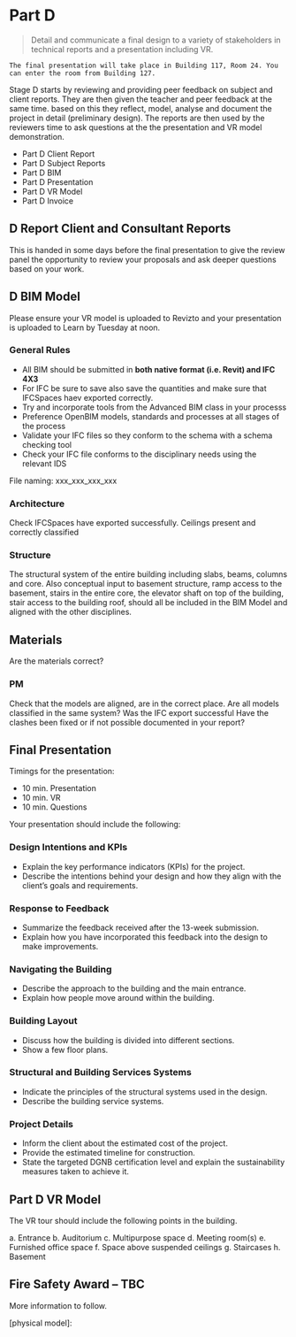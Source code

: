 # Part D

> Detail and communicate a final design to a variety of stakeholders in technical reports and a presentation including VR.

```{attention}
The final presentation will take place in Building 117, Room 24. You can enter the room from Building 127. 
```

Stage D starts by reviewing and providing peer feedback on subject and client reports. They are then given the teacher and peer feedback at the same time. based on this they reflect, model, analyse and document the project in detail (preliminary design). The reports are then used by the reviewers time to ask questions at the  the presentation and VR model demonstration. 

* Part D Client Report
* Part D Subject Reports
* Part D BIM
* Part D Presentation
* Part D VR Model
* Part D Invoice


## D Report Client and Consultant Reports
This is handed in some days before the final presentation to give the review panel the opportunity to review your proposals and ask deeper questions based on your work.

## D BIM Model
Please ensure your VR model is uploaded to Revizto and your presentation is uploaded to Learn by Tuesday at noon.

### General Rules
* All BIM should be submitted in **both native format (i.e. Revit) and IFC 4X3**
* For IFC be sure to save also save the quantities and make sure that IFCSpaces haev exported correctly.
* Try and incorporate tools from the Advanced BIM class in your processs
* Preference OpenBIM models, standards and processes at all stages of the process
* Validate your IFC files so they conform to the schema with a schema checking tool
* Check your IFC file conforms to the disciplinary needs using the relevant IDS

File naming: xxx_xxx_xxx_xxx

### Architecture
Check IFCSpaces have exported successfully.
Ceilings present and correctly classified

### Structure
The structural system of the entire building including slabs, beams, columns and core. Also conceptual input to basement structure, ramp access to the basement, stairs in the entire core, the elevator shaft on top of the building, stair access to the building roof, should all be included in the BIM Model and aligned with the other disciplines.

## Materials
Are the materials correct?

### PM
Check that the models are aligned, are in the correct place.
Are all models classified in the same system?
Was the IFC export successful
Have the clashes been fixed or if not possible documented in your report?

## Final Presentation
Timings for the presentation:

* 10 min. Presentation    
* 10 min. VR    
* 10 min. Questions
  
Your presentation should include the following:

### Design Intentions and KPIs
* Explain the key performance indicators (KPIs) for the project.
* Describe the intentions behind your design and how they align with the client’s goals and requirements.
### Response to Feedback
* Summarize the feedback received after the 13-week submission.
* Explain how you have incorporated this feedback into the design to make improvements.
### Navigating the Building
* Describe the approach to the building and the main entrance.
* Explain how people move around within the building.
### Building Layout
* Discuss how the building is divided into different sections.
* Show a few floor plans.
### Structural and Building Services Systems
* Indicate the principles of the structural systems used in the design.
* Describe the building service systems.
### Project Details
* Inform the client about the estimated cost of the project.
* Provide the estimated timeline for construction.
* State the targeted DGNB certification level and explain the sustainability measures taken to achieve it.

## Part D VR Model

The VR tour should include the following points in the building.

a.    Entrance
b.    Auditorium
c.    Multipurpose space
d.    Meeting room(s)
e.    Furnished office space
f.    Space above suspended ceilings
g.    Staircases
h.    Basement

## Fire Safety Award – TBC 

More information to follow. 

[physical model]: 

